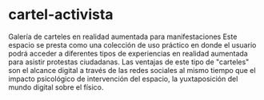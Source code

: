 # cartel-activista
Galería de carteles en realidad aumentada para manifestaciones
Este espacio se presta como una colección de uso práctico en donde el usuario podrá acceder a diferentes tipos de experiencias en realidad aumentada para asistir protestas ciudadanas. Las ventajas de este tipo de "carteles" son el alcance digital a través de las redes sociales al mismo tiempo que el impacto psicológico de intervención del espacio, la yuxtaposición del mundo digital sobre el físico.
